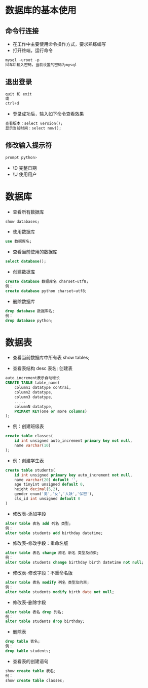 数据库的基本使用  
====

## 命令行连接  
- 在工作中主要使用命令操作方式，要求熟练编写  
- 打开终端，运行命令  
```SQL
mysql -uroot -p
回车后输入密码，当前设置的密码为mysql
```

## 退出登录  
```SQL
quit 和 exit
或
ctrl+d
```  

- 登录成功后，输入如下命令查看效果  
```SQL   
查看版本：select version();
显示当前时间：select now();
```

##  修改输入提示符  
```SQL 
prompt python>
```

- \D 完整日期  
- \U 使用用户  


数据库
==== 

- 查看所有数据库  
```SQL 
show databases;
```

- 使用数据库
```SQL 
use 数据库名;
```

- 查看当前使用的数据库
```SQL 
select database();
```

- 创建数据库
```SQL 
create database 数据库名 charset=utf8;
例：
create database python charset=utf8;
```

- 删除数据库
```SQL 
drop database 数据库名;
例：
drop database python;
```


数据表  
==== 

- 查看当前数据库中所有表
show tables;

- 查看表结构
desc 表名;
创建表
```SQL
auto_increment表示自动增长
CREATE TABLE table_name(
    column1 datatype contrai,
    column2 datatype,
    column3 datatype,
    .....
    columnN datatype,
    PRIMARY KEY(one or more columns)
);
```

- 例：创建班级表
```SQL
create table classes(
    id int unsigned auto_increment primary key not null,
    name varchar(10)
);
```

- 例：创建学生表
```SQL
create table students(
    id int unsigned primary key auto_increment not null,
    name varchar(20) default '',
    age tinyint unsigned default 0,
    height decimal(5,2),
    gender enum('男','女','人妖','保密'),
    cls_id int unsigned default 0
)
```

- 修改表-添加字段  
```SQL
alter table 表名 add 列名 类型;
例：
alter table students add birthday datetime;
```


- 修改表-修改字段：重命名版  
```SQL
alter table 表名 change 原名 新名 类型及约束;
例：
alter table students change birthday birth datetime not null;
``` 

- 修改表-修改字段：不重命名版
```SQL
alter table 表名 modify 列名 类型及约束;
例：
alter table students modify birth date not null;
```

- 修改表-删除字段
```SQL
alter table 表名 drop 列名;
例：
alter table students drop birthday;
```

- 删除表
```SQL
drop table 表名;
例：
drop table students;
```

- 查看表的创建语句
```SQL
show create table 表名;
例：
show create table classes;
```
